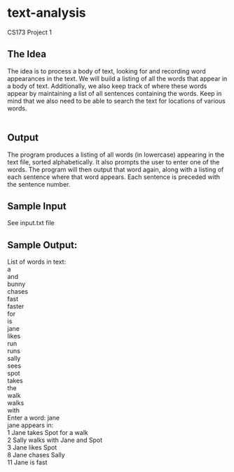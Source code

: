 # text-analysis
CS173 Project 1 <br/>
## The Idea <br/>
The idea is to process a body of text, looking for and recording word appearances in the text. We will build a listing of all the words that appear in a body of text. Additionally, we also keep track of where 
these words appear by maintaining a list of all sentences containing the words. Keep in mind that we also need to be able to search the text for locations of various words.   
<br/>

## Output <br/>
The program produces a listing of all words (in lowercase) appearing in the text file, sorted alphabetically. It also prompts the user to enter one of the words. The program will then output that word again, along with a listing of each sentence where that word appears. Each sentence is preceded with the sentence number.
<br/>

## Sample Input <br/>
See input.txt file  <br/>

## Sample Output: <br/>
List of words in text: <br/>
  a <br/>
  and <br/>
  bunny <br/>
  chases <br/>
  fast <br/>
  faster <br/>
  for <br/>
  is <br/>
  jane <br/>
  likes <br/>
  run <br/>
  runs <br/>
  sally <br/>
  sees <br/>
  spot <br/>
  takes <br/>
  the <br/>
  walk <br/>
  walks <br/>
  with <br/>
Enter a word: jane <br/>
jane appears in: <br/>
  1 Jane takes Spot for a walk <br/>
  2 Sally walks with Jane and Spot <br/>
  3 Jane likes Spot <br/>
  8 Jane chases Sally <br/>
  11 Jane is fast <br/>
